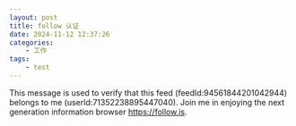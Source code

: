 ```yaml
--- 
layout: post
title: follow 认证
date: 2024-11-12 12:37:26
categories:
    - 工作
tags:
    - test
---
```

This message is used to verify that this feed (feedId:94561844201042944) belongs to me (userId:71352238895447040). Join me in enjoying the next generation information browser https://follow.is.



